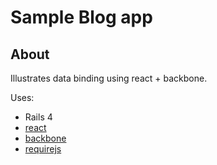 # Sample Blog app

## About

Illustrates data binding using react + backbone.

Uses:

- Rails 4
- [react](http://facebook.github.io/react/)
- [backbone](http://backbonejs.org/)
- [requirejs](http://requirejs.org/)
